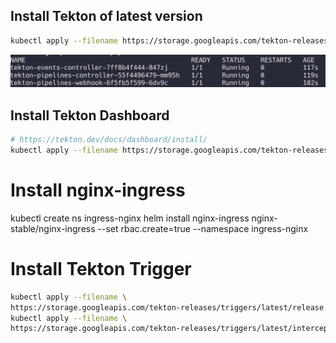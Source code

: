 

## Install Tekton of latest version
```bash
kubectl apply --filename https://storage.googleapis.com/tekton-releases/pipeline/latest/release.yaml
```

![tekton installed pods]( /images/basic-tekton-install.png)

## Install Tekton Dashboard
```bash
# https://tekton.dev/docs/dashboard/install/
kubectl apply --filename https://storage.googleapis.com/tekton-releases/dashboard/latest/release.yaml
```

# Install nginx-ingress
kubectl create ns ingress-nginx
helm install nginx-ingress nginx-stable/nginx-ingress --set rbac.create=true --namespace ingress-nginx

# Install Tekton Trigger
```bash
kubectl apply --filename \
https://storage.googleapis.com/tekton-releases/triggers/latest/release.yaml
kubectl apply --filename \
https://storage.googleapis.com/tekton-releases/triggers/latest/interceptors.yaml
```